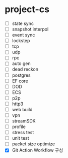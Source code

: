 # project-cs

- [ ] state sync
- [ ] snapshot interpol
- [ ] event sync
- [ ] lockstep
- [ ] tcp
- [ ] udp
- [ ] rpc
- [ ] auto gen
- [ ] dead reckon
- [ ] postgres
- [ ] EF core
- [ ] DOD
- [ ] ECS
- [ ] p2p
- [ ] http3
- [ ] web build
- [ ] vpn
- [ ] streamSDK
- [ ] profile
- [ ] stress test
- [ ] unit test
- [ ] packet size optimize
- [x] Git Action Workflow 구성
